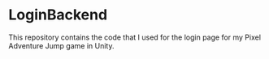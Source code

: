 # LoginBackend

This repository contains the code that I used for the login page for my Pixel Adventure Jump game in Unity. 
